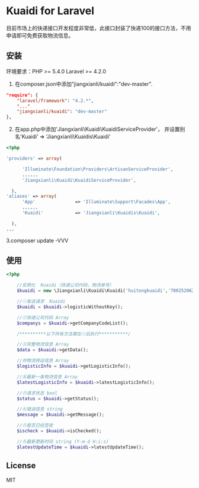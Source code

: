 # Kuaidi for Laravel

目前市场上的快递接口开发程度非常低，此接口封装了快递100的接口方法，不用申请即可免费获取物流信息。

## 安装

环境要求：PHP     >= 5.4.0
          Laravel >= 4.2.0

1. 在composer.json中添加"jiangxianli/kuaidi":"dev-master".

  ```json
  "require": {
  	  "laravel/framework": "4.2.*",
  	  "..."
  	  "jiangxianli/kuaidi": "dev-master"
  },
  
  ```

2. 在app.php中添加'Jiangxianli\Kuaidi\KuaidiServiceProvider'， 并设置别名'Kuaidi'            => 'Jiangxianli\Kuaidis\Kuaidi'

  ```php
  <?php

  'providers' => array(

		'Illuminate\Foundation\Providers\ArtisanServiceProvider',
		......
		'Jiangxianli\Kuaidi\KuaidiServiceProvider',

	),
  'aliases' => array(
		'App'               => 'Illuminate\Support\Facades\App',
		......
		'Kuaidi'            => 'Jiangxianli\Kuaidis\Kuaidi',

	),
  ...
  ```


3.composer update -VVV


## 使用

  ```php
  <?php
  
      //实例化  Kuaidi（快递公司代码，物流单号）
      $kuaidi = new \Jiangxianli\Kuaidi\Kuaidi('huitongkuaidi','70025206275751');
  
      //㊀发送请求  Kuaidi
      $kuaidi = $kuaidi->logisticWithoutKey();
  
      //㊁快递公司代码 Array
      $companys = $kuaidi->getCompanyCodeList();
  
      /**********以下所有方法需在㊀后执行***********/
  
      //㊂完整物流信息 Array
      $data = $kuaidi->getData();
  
      //㊃物流转运信息 Array
      $logisticInfo = $kuaidi->getLogisticInfo();
  
      //㊄最新一条物流信息 Array
      $latestLogisticInfo = $kuaidi->latestLogisticInfo();
  
      //㊅请求状态 bool
      $status = $kuaidi->getStatus();
  
      //㊆错误信息 string
      $message = $kuaidi->getMessage();
  
      //㊇是否已经签收
      $ischeck = $kuaidi->isChecked();
  
      //㊈最新更新时间 string (Y-m-d H:i:s)
      $latestUpdateTime = $kuaidi->latestUpdateTime();
  
  
  ```
## License

MIT

